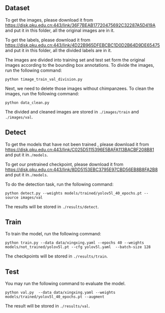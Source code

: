 ## Dataset
To get the images, please download it from https://disk.pku.edu.cn:443/link/36F7BEAB17720475692C32287A5D419A and put it in this folder, all the original images are in it.

To get the labels, please download it from https://disk.pku.edu.cn:443/link/4D22B965DFEBCBC1D0D2B64D9DE65475
 and put it in this folder, all the divided labels are in it.

The images are divided into training set and test set form the original images according to the bounding box annotations. To divide the images, run the following command:

```python timage_train_val_division.py ```

Next, we need to delete those images without chimpanzees. To clean the images, run the following command:

```python data_clean.py ```

The divided and cleaned images are stored in ```./images/train``` and ```./images/val```.


## Detect
To get the models that have not been trained , please download it from https://disk.pku.edu.cn:443/link/C025D5115396E5BAFA113BACBF208B81
 and put it in```./models```.
 
 To get our pretrained checkpoint, please download it from https://disk.pku.edu.cn:443/link/8DD5153EBC3795E97CBD56EB8B8FA2B8
 and put it in```./models```.

 
To do the detection task, run the following command:

```python detect.py --weights models/trained/yolov5l_40_epochs.pt --source images/val```

The results will be stored in ``./results/detect``.

## Train

To train the model, run the following command:

```python train.py --data data/xingxing.yaml --epochs 40 --weights models/not_trained/yolov5l.pt --cfg yolov5l.yaml  --batch-size 128```

The checkpoints will be stored in ``./results/train``.


## Test
You may run the following command to evaluate the model.

```python val.py  --data data/xingxing.yaml --weights models/trained/yolov5l_40_epochs.pt --augment```

The result will be stored in ``./results/val``.

